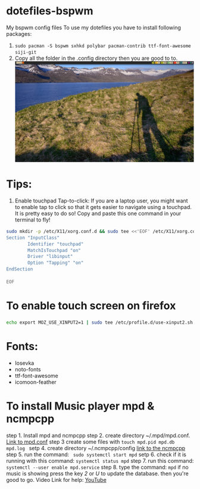 # dotefiles-bspwm
My bspwm config files
To use my dotefiles you have to install following packages:
1. ```sudo pacman -S bspwm sxhkd polybar pacman-contrib ttf-font-awesome siji-git```
2. Copy all the folder in the .config directory then you are good to to.
![bspwm](bsp.png)

# Tips:
1. Enable touchpad Tap-to-click:
If you are a laptop user, you might want to enable tap to click so that it gets easier to navigate using a touchpad.
It is pretty easy to do so! Copy and paste this one command in your terminal to
fly!<br>
```bash
sudo mkdir -p /etc/X11/xorg.conf.d && sudo tee <<'EOF' /etc/X11/xorg.conf.d/90-touchpad.conf 1> /dev/null
Section "InputClass"
        Identifier "touchpad"
        MatchIsTouchpad "on"
        Driver "libinput"
        Option "Tapping" "on"
EndSection

EOF
```

# To enable touch screen on firefox
```bash
echo export MOZ_USE_XINPUT2=1 | sudo tee /etc/profile.d/use-xinput2.sh
```

# Fonts:
* Iosevka
* noto-fonts
* ttf-font-awesome
* icomoon-feather



# To install Music player mpd & ncmpcpp
step 1. Install mpd and ncmpcpp
step 2. create directory ~/.mpd/mpd.conf. [Link to mpd.conf](https://pastebin.com/raw/mGuS7TZU)
step 3 create some files with ```touch mpd.pid mpd.db mpd.log ```
setp 4. create directory ~/.ncmpcpp/config [link to the ncmpcpp](https://pastebin.com/raw/hiKTfz4i)
step 5. run the command: `` sudo systemctl start mpd``
setp 6. check if it is running with this command: ``systemctl status mpd``
step 7. run this command: `` systemctl --user enable mpd.service``
step 8. type the command: ``mpd`` if no music is showing press the key *2* or *U* to update the database.
then you're good to go.
Video Link for help: [YouTube](https://www.youtube.com/watch?v=F8fnYjYe5bU)





